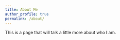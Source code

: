 ```yaml
---
title: About Me
author_profile: true
permalink: /about/
---
```


This is a page that will talk a little more about who I am.